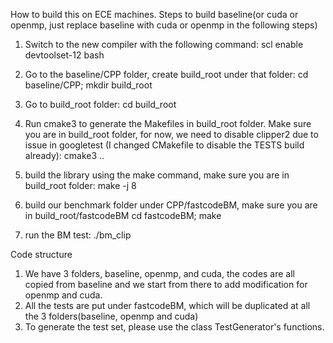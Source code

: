 How to build this on ECE machines.
Steps to build baseline(or cuda or openmp, just replace baseline with cuda or openmp in the following steps)
1. Switch to the new compiler with the following command: 
    scl enable devtoolset-12 bash
2. Go to the baseline/CPP folder, create build_root under that folder:
   cd baseline/CPP;
   mkdir build_root
3. Go to build_root folder: cd build_root
4. Run cmake3 to generate the Makefiles in build_root folder. Make sure you are in build_root folder, for now, we need to disable clipper2 due to issue in googletest (I changed CMakefile to disable the TESTS build already):
   cmake3 ..
5. build the library using the make command, make sure you are in build_root folder:
make -j 8
6. build our benchmark folder under CPP/fastcodeBM, make sure you are in build_root/fastcodeBM
cd fastcodeBM;
make

8. run the BM test: ./bm_clip

Code structure
1. We have 3 folders, baseline, openmp, and cuda, the codes are all copied from baseline and we start from there to add modification for openmp and cuda.
2. All the tests are put under fastcodeBM, which will be duplicated at all the 3 folders(baseline, openmp and cuda)
3. To generate the test set, please use the class TestGenerator's functions.

